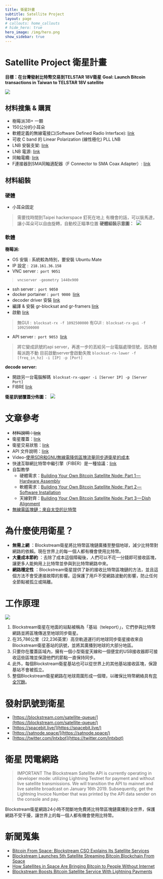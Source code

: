 ```yaml
---
title: 衛星計畫 
subtitle: Satellite Project
layout: page
# callouts: home_callouts
# hide_hero: true
hero_image: /img/hero.png
show_sidebar: true
---
```


# Satellite Project 衛星計畫

**目標：在台灣發射比特幣交易到TELSTAR 18V衛星**
**Goal: Launch Bitcoin transactions in Taiwan to TELSTAR 18V satellite**

![](/img/57.png)

## 材料搜集 & 購買

* 樹莓派3B+ 一顆
* 150公分的小耳朵
* 軟體定義的無線電接口(Software Defined Radio Interface): [link](https://amzn.to/2g8Nu2O)
* 可收 C band 的 Linear Polarization (線性極化) PLL LNB
* LNB 安裝支架: [link](https://amzn.to/2xgotXU)
* LNB 電源: [link](https://amzn.to/2KUGouq)
* 同軸電纜: [link](https://amzn.to/2w7N4xQ)
* F連接器到SMA同軸適配器（F Connector to SMA Coax Adapter）: [link](https://amzn.to/2gajpAh)

## 材料組裝

### 硬體

* 小耳朵固定
> 需要找時間到Taipei hackerspace 釘死在地上 有機會的話，可以裝馬達，讓小耳朵可以自由旋轉，自動校正瞄準位置
**硬體組裝示意圖：**  [![](https://raw.githubusercontent.com/wiki/Blockstream/satellite/img/hardware_connections.png)](https://raw.githubusercontent.com/wiki/Blockstream/satellite/img/hardware_connections.png)

### 軟體

**樹莓派:**

* OS 安裝 : 系統較為特別，要安裝 Ubuntu Mate
* IP 設定 :  `218.161.36.158`
* VNC server :  `port 9051`
> `vncserver -geometry 1440x900`

* ssh server :  `port 9050`
* docker portainer :  `port 9000`  [link](https://www.portainer.io/installation/)
* decoder driver 安裝 [link](https://www.nooelec.com/store/qs)
* 編譯 & 安裝 gr-blocksat and gr-framers [link](https://github.com/Blockstream/satellite#from-source)
* 啟動 [link](https://github.com/Blockstream/satellite#5-compute-the-receiver-frequency)
> 無GUI :  `blocksat-rx -f 1092500000`
> 有GUI :  `blocksat-rx-gui -f 1092500000`

* API server :  `port 9053`  [link](https://github.com/Blockstream/satellite#split-receiver-mode)
> 將它變成訊號的api server，再進一步的丟給另一台電腦處理信號，因為樹莓派跑不動
> 目前啟動server會啟動失敗 `blocksat-rx-lower -f [freq_in_hz] -i [IP] -p [Port]`

**decode server:**

* 開啟另一台電腦解碼  `blocksat-rx-upper -i [Server IP] -p [Server Port]`
* FIBRE [link](http://bitcoinfibre.org/)

**衛星訊號覆蓋分佈圖：**  [![](https://camo.githubusercontent.com/e9770d8ba524cf47a7d3f15f19cf0dc2ab12f036/68747470733a2f2f692e6962622e636f2f71575674374b622f53637265656e73686f742d66726f6d2d323031392d30362d31372d31342d31352d34322e706e67)](https://camo.githubusercontent.com/e9770d8ba524cf47a7d3f15f19cf0dc2ab12f036/68747470733a2f2f692e6962622e636f2f71575674374b622f53637265656e73686f742d66726f6d2d323031392d30362d31372d31342d31352d34322e706e67)

# 文章參考

* <del>材料說明：[link](https://github.com/Blockstream/satellite/wiki/Hardware-Requirements)</del>
* 衛星覆蓋：[link](https://blockstream.com/satellite/#satellite_network-coverage)
* 衛星交易狀態：[link](https://blockstream.com/satellite-queue/)
* API 文件說明：[link](https://github.com/Blockstream/satellite/tree/master/api)
* Video-[使用SDR和GNU無線電降低區塊流量同步道衛星的成本](https://www.youtube.com/watch?v=o1N6zjOgmFA&t=158s)
* 快速互聯網比特幣中繼引擎（FIBER）是一種協議：[link](http://bitcoinfibre.org/)
* 自製教學
  * 硬體需求：[Building Your Own Bitcoin Satellite Node: Part 1 — Hardware Assembly](https://github.com/cypherpunks-core/Satellite-project/blob/master/article/building-your-own-bitcoin-satellite-node-part1.md)
  * 軟體需求：[Building Your Own Bitcoin Satellite Node: Part 2 — Software Installation](https://github.com/cypherpunks-core/Satellite-project/blob/master/article/building-your-own-bitcoin-satellite-node-part2.md)
  * 天線對齊：[Building Your Own Bitcoin Satellite Node: Part 3 — Dish Alignment](https://github.com/cypherpunks-core/Satellite-project/blob/master/article/building-your-own-bitcoin-satellite-node-part3.md)
* [無線電區塊鏈：來自太空的比特幣](https://hackaday.com/2019/04/02/radio-free-blockchain-bitcoin-from-space/)

# 為什麼使用衛星？

* **無需上網** ：Blockstream衛星將比特幣區塊鏈廣播至整個地球，減少比特幣對網路的依賴。現在世界上的每一個人都有機會使用比特幣。
* **大量成本節約** ：去除了成本這個障礙後，人們可以不花一分錢即可接收區塊，讓更多人能夠用上比特幣並參與到比特幣網路中來。
* **網路穩定性** ：Blockstream衛星提供了新的接收比特幣區塊鏈的方法，並且這個方法不會受連接故障的影響。這保護了用戶不受網路波動的影響，防止任何全節點被孤立或隔離。

# 工作原理

[![](https://github.com/Blockstream/satellite/raw/master/doc/api_architecture.png?raw=true)](https://github.com/Blockstream/satellite/raw/master/doc/api_architecture.png?raw=true)

1. Blockstream衛星在地面的站點被稱為「基站（teleport）」，它們參與比特幣網路並將區塊傳送至地球同步衛星。
2. 在35,786公里（22,236英里）高空軌道運行的地球同步衛星接收來自Blockstream衛星基站的訊號，並將其廣播到地球的大部分地區。
3. 只要你在覆蓋區域內，擁有一個小型衛星天線和一個便宜的USB接收器即可接收這些區塊並保證他們的節點一直保持同步。
4. 此外，每個Blockstream衛星基站也可以從世界上的其他基站接收區塊，保證基站不會被孤立。
5. 整個Blockstream衛星網路在地球周圍形成一個環，以確保比特幣網絡具有[完全冗餘](https://zh.wikipedia.org/wiki/%E5%86%97%E9%A4%98)。

# 發射訊號到衛星

* [https://blockstream.com/satellite-queue/](https://blockstream.com/satellite-queue/)
* [https://spacebit.live/](https://spacebit.live/)
* [https://satnode.space/](https://satnode.space/)
* [https://twitter.com/lntxbot](https://twitter.com/lntxbot)

# 衛星 閃電網路

> IMPORTANT The Blockstream Satellite API is currently operating in developer mode: utilizing Lightning Testnet for payment and without live satellite transmissions. We will transition the API to mainnet and live satellite broadcast on January 16th 2019. Subsequently, get the Lightning Invoice Number that was printed by the API data sender on the console and pay.

Blockstream衛星網路24小時不間斷地免費將比特幣區塊鏈廣播到全世界，保護網路不受干擾，讓世界上的每一個人都有機會使用比特幣。

# 新聞蒐集

* [Bitcoin From Space: Blockstream CSO Explains Its Satellite Services](https://cointelegraph.com/news/bitcoin-from-space-blockstream-cso-explains-its-satellite-services)
* [Blockstream Launches 5th Satellite Streaming Bitcoin Blockchain From Space](https://cointelegraph.com/news/blockstream-launches-5th-satellite-streaming-bitcoin-blockchain-from-space)
* [How Satellites in Space Are Bringing Bitcoin to People Without Internet](https://blockexplorer.com/news/satellites-bring-bitcoin-to-people-without-internet/)
* [Blockstream Boosts Bitcoin Satellite Service With Lightning Payments](https://www.coindesk.com/blockstream-boosts-bitcoin-satellite-service-with-lightning-payments)